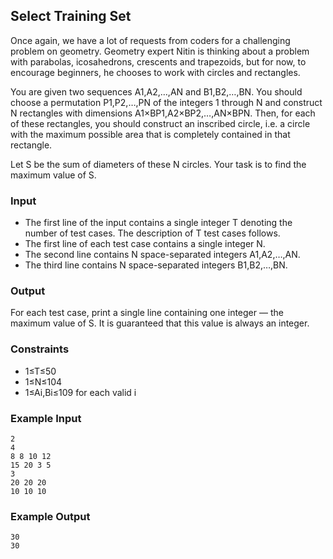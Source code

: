 ## Select Training Set

Once again, we have a lot of requests from coders for a challenging problem on geometry. Geometry expert Nitin is thinking about a problem with parabolas, icosahedrons, crescents and trapezoids, but for now, to encourage beginners, he chooses to work with circles and rectangles.

You are given two sequences A1,A2,…,AN and B1,B2,…,BN. You should choose a permutation P1,P2,…,PN of the integers 1 through N and construct N rectangles with dimensions A1×BP1,A2×BP2,…,AN×BPN. Then, for each of these rectangles, you should construct an inscribed circle, i.e. a circle with the maximum possible area that is completely contained in that rectangle.

Let S be the sum of diameters of these N circles. Your task is to find the maximum value of S.

### Input

- The first line of the input contains a single integer T denoting the number of test cases. The description of T test cases follows.
- The first line of each test case contains a single integer N.
- The second line contains N space-separated integers A1,A2,…,AN.
- The third line contains N space-separated integers B1,B2,…,BN.

### Output

For each test case, print a single line containing one integer ― the maximum value of S. It is guaranteed that this value is always an integer.

### Constraints

- 1≤T≤50
- 1≤N≤104
- 1≤Ai,Bi≤109 for each valid i

### Example Input

```
2
4
8 8 10 12
15 20 3 5
3
20 20 20
10 10 10
```

### Example Output

```
30
30

```
